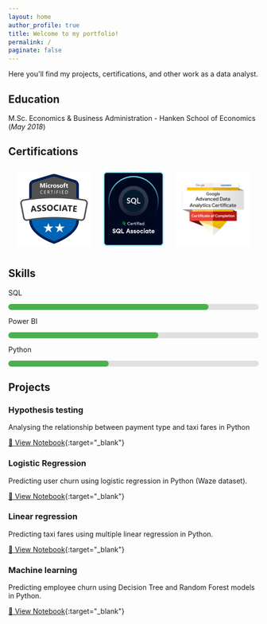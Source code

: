 ```yaml
---
layout: home
author_profile: true
title: Welcome to my portfolio!
permalink: /
paginate: false
---
```


Here you'll find my projects, certifications, and other work as a data analyst.

## Education

M.Sc. Economics & Business Administration - Hanken School of Economics (_May 2018_)

## Certifications

<p align="center">
  <a href="https://learn.microsoft.com/api/credentials/share/en-us/RobinRehn-4809/9C5005B0712FA3D5?sharingId=67049D86812D4D44" style="display: inline-block; margin: 10px;">
    <img src="assets/microsoft-certified-associate-badge.svg" alt="Microsoft Badge" style="height: 150px;">
  </a>
  <a href="https://www.datacamp.com/certificate/SQA0019802995957" style="display: inline-block; margin: 10px;">
    <img src="assets/datacamp_SQL_Associate_Outline.png" alt="SQL badge" style="height: 150px;">
  </a>
  <a href="https://www.credly.com/earner/earned/badge/f98765d9-c429-4ac5-913d-c8a598817828" style="display: inline-block; margin: 10px;">
    <img src="assets/GoogleBadge.png" alt="Google Badge" style="height: 150px;">
  </a>
</p>


## Skills

<p>SQL</p>
<div style="background-color: #e0e0e0; border-radius: 10px; height: 12px; width: 100%;">
  <div style="background-color: #4CAF50; height: 12px; width: 80%; border-radius: 10px;"></div>
</div>

<p>Power BI</p>
<div style="background-color: #e0e0e0; border-radius: 10px; height: 12px; width: 100%;">
  <div style="background-color: #4CAF50; height: 12px; width: 60%; border-radius: 10px;"></div>
</div>

<p>Python</p>
<div style="background-color: #e0e0e0; border-radius: 10px; height: 12px; width: 100%;">
  <div style="background-color: #4CAF50; height: 12px; width: 40%; border-radius: 10px;"></div>
</div>


## Projects


### Hypothesis testing

Analysing the relationship between payment type and taxi fares in Python

[📖 View Notebook](https://nbviewer.org/github/RobinRehn/Portfolio/blob/main/Project%20files/Automatidata_Hypothesis_cleaned.ipynb){:target="_blank"}


### Logistic Regression

Predicting user churn using logistic regression in Python (Waze dataset).

[📖 View Notebook](https://nbviewer.org/github/RobinRehn/Portfolio/blob/main/Project%20files/Waze_LogisticRegression_cleaned.ipynb){:target="_blank"}

### Linear regression

Predicting taxi fares using multiple linear regression in Python.

[📖 View Notebook](https://nbviewer.org/github/RobinRehn/Portfolio/blob/main/Project%20files/Automatidata_LinearRegression_cleaned.ipynb){:target="_blank"}

### Machine learning

Predicting employee churn using Decision Tree and Random Forest models in Python.

[📖 View Notebook](https://nbviewer.org/github/RobinRehn/Portfolio/blob/main/Project%20files/Salifort%20Motors_LogisticRegression_ML.ipynb){:target="_blank"}
